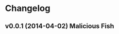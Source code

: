 Changelog
=========

v0.0.1 (2014-04-02) Malicious Fish
----------------------------------------------------------------------



